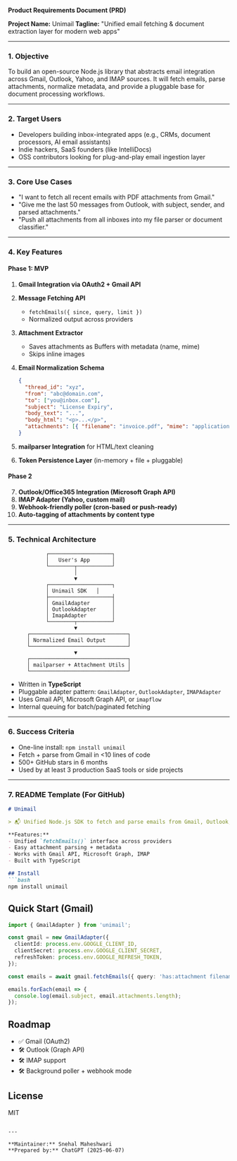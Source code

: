 **Product Requirements Document (PRD)**

**Project Name:** Unimail
**Tagline:** "Unified email fetching & document extraction layer for modern web apps"

---

### 1. **Objective**

To build an open-source Node.js library that abstracts email integration across Gmail, Outlook, Yahoo, and IMAP sources. It will fetch emails, parse attachments, normalize metadata, and provide a pluggable base for document processing workflows.

---

### 2. **Target Users**

* Developers building inbox-integrated apps (e.g., CRMs, document processors, AI email assistants)
* Indie hackers, SaaS founders (like IntelliDocs)
* OSS contributors looking for plug-and-play email ingestion layer

---

### 3. **Core Use Cases**

* "I want to fetch all recent emails with PDF attachments from Gmail."
* "Give me the last 50 messages from Outlook, with subject, sender, and parsed attachments."
* "Push all attachments from all inboxes into my file parser or document classifier."

---

### 4. **Key Features**

#### Phase 1: MVP

1. **Gmail Integration via OAuth2 + Gmail API**
2. **Message Fetching API**

   * `fetchEmails({ since, query, limit })`
   * Normalized output across providers
3. **Attachment Extractor**

   * Saves attachments as Buffers with metadata (name, mime)
   * Skips inline images
4. **Email Normalization Schema**

   ```json
   {
     "thread_id": "xyz",
     "from": "abc@domain.com",
     "to": ["you@inbox.com"],
     "subject": "License Expiry",
     "body_text": "...",
     "body_html": "<p>...</p>",
     "attachments": [{ "filename": "invoice.pdf", "mime": "application/pdf", "buffer": Buffer }]
   }
   ```
5. **mailparser Integration** for HTML/text cleaning
6. **Token Persistence Layer** (in-memory + file + pluggable)

#### Phase 2

7. **Outlook/Office365 Integration (Microsoft Graph API)**
8. **IMAP Adapter (Yahoo, custom mail)**
9. **Webhook-friendly poller (cron-based or push-ready)**
10. **Auto-tagging of attachments by content type**

---

### 5. **Technical Architecture**

```
            ┌────────────────────┐
            │   User's App       │
            └────────┬───────────┘
                     │
                     ▼
            ┌────────────────────┐
            │ Unimail SDK   │
            ├────────────────────┤
            │ GmailAdapter       │
            │ OutlookAdapter     │
            │ ImapAdapter        │
            └────────┬───────────┘
                     ▼
      ┌───────────────────────────────┐
      │ Normalized Email Output       │
      └───────────────────────────────┘
                     ▼
      ┌───────────────────────────────┐
      │ mailparser + Attachment Utils │
      └───────────────────────────────┘
```

* Written in **TypeScript**
* Pluggable adapter pattern: `GmailAdapter`, `OutlookAdapter`, `IMAPAdapter`
* Uses Gmail API, Microsoft Graph API, or `imapflow`
* Internal queuing for batch/paginated fetching

---

### 6. **Success Criteria**

* One-line install: `npm install unimail`
* Fetch + parse from Gmail in <10 lines of code
* 500+ GitHub stars in 6 months
* Used by at least 3 production SaaS tools or side projects

---

### 7. **README Template (For GitHub)**

````md
# Unimail

> 📬 Unified Node.js SDK to fetch and parse emails from Gmail, Outlook, IMAP.

**Features:**
- Unified `fetchEmails()` interface across providers
- Easy attachment parsing + metadata
- Works with Gmail API, Microsoft Graph, IMAP
- Built with TypeScript

## Install
```bash
npm install unimail
````

## Quick Start (Gmail)

```ts
import { GmailAdapter } from 'unimail';

const gmail = new GmailAdapter({
  clientId: process.env.GOOGLE_CLIENT_ID,
  clientSecret: process.env.GOOGLE_CLIENT_SECRET,
  refreshToken: process.env.GOOGLE_REFRESH_TOKEN,
});

const emails = await gmail.fetchEmails({ query: 'has:attachment filename:pdf', limit: 10 });

emails.forEach(email => {
  console.log(email.subject, email.attachments.length);
});
```

## Roadmap

* ✅ Gmail (OAuth2)
* 🛠️ Outlook (Graph API)
* 🛠️ IMAP support
* 🛠️ Background poller + webhook mode

## License

MIT

```

---

**Maintainer:** Snehal Maheshwari  
**Prepared by:** ChatGPT (2025-06-07)

```
